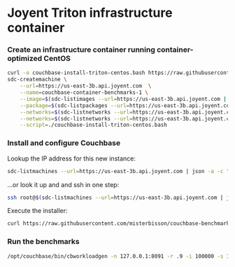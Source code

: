 # Joyent Triton infrastructure container

### Create an infrastructure container running container-optimized CentOS

```bash
curl -o couchbase-install-triton-centos.bash https://raw.githubusercontent.com/misterbisson/couchbase-benchmark/master/bin/install-triton-centos.bash
sdc-createmachine \
    --url=https://us-east-3b.api.joyent.com  \
    --name=couchbase-container-benchmarks-1 \
    --image=$(sdc-listimages --url=https://us-east-3b.api.joyent.com | json -a -c "this.name === 'lx-centos-6'" id) \
    --package=$(sdc-listpackages --url=https://us-east-3b.api.joyent.com | json -a -c "this.memory === 4096" id) \
    --networks=$(sdc-listnetworks --url=https://us-east-3b.api.joyent.com | json -a -c "this.name ==='default'" id) \
    --networks=$(sdc-listnetworks --url=https://us-east-3b.api.joyent.com | json -a -c "this.name ==='Joyent-SDC-Public'" id) \
    --script=./couchbase-install-triton-centos.bash
```

### Install and configure Couchbase

Lookup the IP address for this new instance:

```bash
sdc-listmachines --url=https://us-east-3b.api.joyent.com | json -a -c "this.name === 'couchbase-container-benchmarks-1'" ips.1
```

...or look it up and and ssh in one step:

```bash
ssh root@$(sdc-listmachines --url=https://us-east-3b.api.joyent.com | json -a -c "this.name === 'couchbase-container-benchmarks-1'" ips.1)
```

Execute the installer:

```bash
curl https://raw.githubusercontent.com/misterbisson/couchbase-benchmark/master/bin/install-triton-centos.bash | bash
```

### Run the benchmarks

```bash
/opt/couchbase/bin/cbworkloadgen -n 127.0.0.1:8091 -r .9 -i 100000 -s 100 --threads 10 -j
```